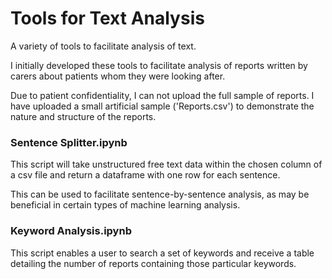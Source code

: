 # Tools for Text Analysis
A variety of tools to facilitate analysis of text.

I initially developed these tools to facilitate analysis of reports written by carers about patients whom they were looking after.

Due to patient confidentiality, I can not upload the full sample of reports. I have uploaded a small artificial sample ('Reports.csv') to demonstrate the nature and structure of the reports.


### Sentence Splitter.ipynb
This script will take unstructured free text data within the chosen column of a csv file and return a dataframe with one row for each sentence.

This can be used to facilitate sentence-by-sentence analysis, as may be beneficial in certain types of machine learning analysis.


### Keyword Analysis.ipynb
This script enables a user to search a set of keywords and receive a table detailing the number of reports containing those particular keywords.

